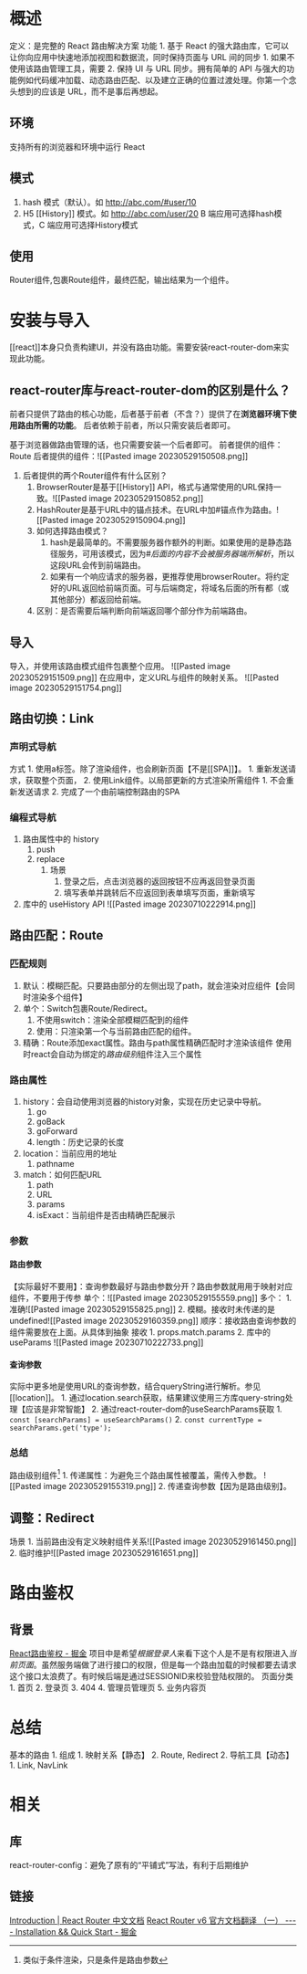 # 概述
定义：是完整的 React 路由解决方案
功能
	1. 基于 React 的强大路由库，它可以让你向应用中快速地添加视图和数据流，同时保持页面与 URL 间的同步
		1. 如果不使用该路由管理工具，需要
	2. 保持 UI 与 URL 同步。拥有简单的 API 与强大的功能例如代码缓冲加载、动态路由匹配、以及建立正确的位置过渡处理。你第一个念头想到的应该是 URL，而不是事后再想起。
## 环境
支持所有的浏览器和环境中运行 React
## 模式
1. hash 模式（默认）。如 http://abc.com/#user/10
2. H5 [[History]] 模式。如 http://abc.com/user/20
B 端应用可选择hash模式，C 端应用可选择History模式
## 使用
Router组件,包裹Route组件，最终匹配，输出结果为一个组件。
# 安装与导入
[[react]]本身只负责构建UI，并没有路由功能。需要安装react-router-dom来实现此功能。
## react-router库与react-router-dom的区别是什么？
前者只提供了路由的核心功能，后者基于前者（不含？）提供了在**浏览器环境下使用路由所需的功能**。
后者依赖于前者，所以只需安装后者即可。

基于浏览器做路由管理的话，也只需要安装一个后者即可。
前者提供的组件：Route
后者提供的组件：![[Pasted image 20230529150508.png]] 
1. 后者提供的两个Router组件有什么区别？
	1. BrowserRouter是基于[[History]] API，格式与通常使用的URL保持一致。![[Pasted image 20230529150852.png]] 
	2. HashRouter是基于URL中的锚点技术。在URL中加#锚点作为路由。![[Pasted image 20230529150904.png]] 
	3. 如何选择路由模式？
		1. hash是最简单的。不需要服务器作额外的判断。如果使用的是静态路径服务，可用该模式，因为#*后面的内容不会被服务器端所解析*，所以这段URL会传到前端路由。
		2. 如果有一个响应请求的服务器，更推荐使用browserRouter。将约定好的URL返回给前端页面。可与后端商定，将域名后面的所有都（或其他部分）都返回给前端。
	4. 区别：是否需要后端判断向前端返回哪个部分作为前端路由。
## 导入
导入，并使用该路由模式组件包裹整个应用。
![[Pasted image 20230529151509.png]] 
在应用中，定义URL与组件的映射关系。
![[Pasted image 20230529151754.png]] 
## 路由切换：Link
### 声明式导航
方式
	1. 使用a标签。除了渲染组件，也会刷新页面【不是[[SPA]]】。
		1. 重新发送请求，获取整个页面，
	2. 使用Link组件。以局部更新的方式渲染所需组件
		1. 不会重新发送请求
		2. 完成了一个由前端控制路由的SPA
### 编程式导航
1. 路由属性中的 history
	1. push
	2. replace
		1. 场景
			1. 登录之后，点击浏览器的返回按钮不应再返回登录页面
			2. 填写表单并跳转后不应返回到表单填写页面，重新填写
2. 库中的 useHistory API ![[Pasted image 20230710222914.png]] 
## 路由匹配：Route
### 匹配规则
1. 默认：模糊匹配。只要路由部分的左侧出现了path，就会渲染对应组件【会同时渲染多个组件】
2. 单个：Switch包裹Route/Redirect。
	1. 不使用switch：渲染全部模糊匹配到的组件
	2. 使用：只渲染第一个与当前路由匹配的组件。
3. 精确：Route添加exact属性。路由与path属性精确匹配时才渲染该组件
使用时react会自动为绑定的*路由级别*组件注入三个属性
### 路由属性
1. history：会自动使用浏览器的history对象，实现在历史记录中导航。
	1. go
	2. goBack
	3. goForward
	4. length：历史记录的长度
2. location：当前应用的地址
	1. pathname
3. match：如何匹配URL
	1. path
	2. URL
	3. params
	4. isExact：当前组件是否由精确匹配展示
### 参数
#### 路由参数
【实际最好不要用】：查询参数最好与路由参数分开？路由参数就用用于映射对应组件，不要用于传参
单个：![[Pasted image 20230529155559.png]] 
多个：
	1. 准确![[Pasted image 20230529155825.png]] 
	2. 模糊。接收时未传递的是undefined![[Pasted image 20230529160359.png]]
顺序：接收路由查询参数的组件需要放在上面。从具体到抽象
接收
	1. props.match.params
	2. 库中的 useParams ![[Pasted image 20230710222733.png]] 
#### 查询参数
实际中更多地是使用URL的查询参数，结合queryString进行解析。参见[[location]]。
	1. 通过location.search获取，结果建议使用三方库query-string处理【应该是非常智能】
	2. 通过react-router-dom的useSearchParams获取
		1. `const [searchParams] = useSearchParams()`
		2. `const currentType = searchParams.get('type');` 
### 总结
路由级别组件[^1] 
	1. 传递属性：为避免三个路由属性被覆盖，需传入参数。 ![[Pasted image 20230529155319.png]] 
	2. 传递查询参数【因为是路由级别】。
## 调整：Redirect
场景
	1. 当前路由没有定义映射组件关系![[Pasted image 20230529161450.png]] 
	2. 临时维护![[Pasted image 20230529161651.png]] 

# 路由鉴权
## 背景
[React路由鉴权 - 掘金](https://juejin.cn/post/6844903924441284615#heading-0) 
项目中是希望*根据登录人*来看下这个人是不是有权限进入*当前页面*。虽然服务端做了进行接口的权限，但是每一个路由加载的时候都要去请求这个接口太浪费了。有时候后端是通过SESSIONID来校验登陆权限的。
页面分类
	1. 首页
	2. 登录页
	3. 404
	4. 管理员管理页
	5. 业务内容页

# 总结
基本的路由
	1. 组成
		1. 映射关系【静态】
			2. Route, Redirect
		2. 导航工具【动态】
			1. Link, NavLink


[^1]: 类似于条件渲染，只是条件是路由参数

# 相关
## 库
react-router-config：避免了原有的“平铺式”写法，有利于后期维护
## 链接
[Introduction | React Router 中文文档](https://react-guide.github.io/react-router-cn/) 
[React Router v6 官方文档翻译 （一） ---- Installation && Quick Start - 掘金](https://juejin.cn/post/7100479939694034952?searchId=202307131615023EF2ADD9ABAC267EDEB1#heading-2) 
